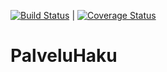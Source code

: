 [![Build Status](https://travis-ci.org/xjoxjox/PalveluHaku.svg?branch=master)](https://travis-ci.org/xjoxjox/PalveluHaku) | [![Coverage Status](https://coveralls.io/repos/github/xjoxjox/PalveluHaku/badge.svg?branch=master)](https://coveralls.io/github/xjoxjox/PalveluHaku?branch=master)

# PalveluHaku

